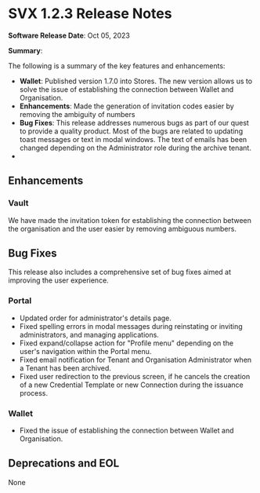 # SVX 1.2.3 Release Notes

**Software Release Date**: Oct 05, 2023

**Summary**:

The following is a summary of the key features and enhancements:


* **Wallet**: Published version 1.7.0 into Stores. The new version allows us to solve the issue of establishing the connection between Wallet and Organisation.
* **Enhancements**: Made the generation of invitation codes easier by removing the ambiguity of numbers
* **Bug Fixes**: This release addresses numerous bugs as part of our quest to provide a quality product. Most of the bugs are related to updating toast messages or text in modal windows. The text of emails has been changed depending on the Administrator role during the archive tenant.
* 

## Enhancements


### Vault

We have made the invitation token for establishing the connection between the organisation and the user easier by removing ambiguous numbers.

## Bug Fixes

This release also includes a comprehensive set of bug fixes aimed at improving the user experience.

### Portal

* Updated order for administrator's details page.
* Fixed spelling errors in modal messages during reinstating or inviting administrators, and managing applications.
* Fixed expand/collapse action for "Profile menu" depending on the user's navigation within the Portal menu.
* Fixed email notification for Tenant and Organisation Administrator when a Tenant has been archived.
* Fixed user redirection to the previous screen, if he cancels the creation of a new Credential Template or new Connection during the issuance process.


### Wallet

* Fixed the issue of establishing the connection between Wallet and Organisation.

## Deprecations and EOL

None

